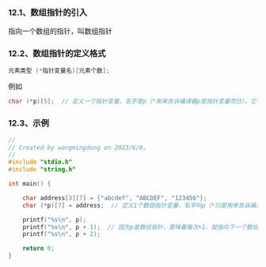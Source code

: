 ### 12.1、数组指针的引入

指向一个数组的指针，叫数组指针

### 12.2、数组指针的定义格式

```c
元素类型 (*指针变量名)[元素个数];
```

例如

```c
char (*p)[5];  // 定义一个指针变量，名字是p（*用来告诉编译器p是指针变量而已），它可以保存一个有5个元素且每个元素类型是char的数组的地址
```

### 12.3、示例

```c
//
// Created by wangmingdong on 2023/6/8.
//
#include "stdio.h"
#include "string.h"

int main() {

    char address[3][7] = {"abcdef", "ABCDEF", "123456"};
    char (*p)[7] = address;  // 定义1个数组指针变量，名字叫p（*只是用来告诉编译器p是变量而已），它可以指向char [7]类型的地址 即有7个元素每个是char类型

    printf("%s\n", p);
    printf("%s\n", p + 1);  // 因为p是数组指针，意味着每次+1，就指向下一个数组
    printf("%s\n", p + 2);

    return 0;
}
```
